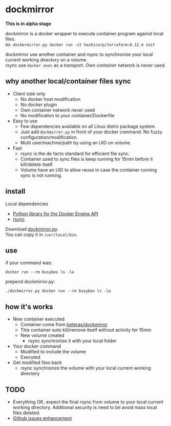 # dockmirror

**This is in alpha stage**

dockmirror is a docker wrapper to execute container program against local files.  
ex: `dockermirror.py docker run -it hashicorp/terraform:0.12.4 init`

dockmirror use another container and rsync to synchronize your local current working directory on a volume.  
rsync use `docker exec` as a transport. Own container network is never used.

## why another local/container files sync

- Client side only
    - No docker host modification
    - No docker plugin
    - Own container network never used
    - No modification to your container/Dockerfile
- Easy to use
    - Few dependencies available on all Linux distro package system.
    - Just add `dockmirror.py` in front of your docker command. No fuzzy configuration/modification.
    - Multi user/machine/path by using an UID on volume.
- Fast
    - rsync is the de facto standard for efficient file sync.
    - Container used to sync files is keep running for 15min before it kill/delete itself.
    - Volume have an UID to allow reuse in case the container running sync is not running.

## install

Local dependencies
 - [Python library for the Docker Engine API](https://github.com/docker/docker-py)
 - [rsync](https://rsync.samba.org/)

Download [dockmirror.py](https://raw.githubusercontent.com/beteras/dockmirror/master/dockmirror.py).  
You can copy it in `/usr/local/bin`.

## use

if your command was:

`docker run --rm busybox ls -la`

prepend dockmirror.py:

`./dockmirror.py docker run --rm busybox ls -la`

## how it's works

- New container executed
    - Container come from [beteras/dockmirror](https://hub.docker.com/r/beteras/dockmirror)
    - This container auto kill/remove itself without activity for 15min
    - New volume created
        - rsync synchronize it with your local folder
- Your docker command
    - Modified to include the volume
    - Executed
- Get modified files back
    - rsync synchronize the volume with your local current working directory

## TODO
- Everything OK, expect the final rsync from volume to your local current working directory. Additional security is need to be avoid mass local files deleted. 
- [Github issues enhancement](https://github.com/beteras/dockmirror/issues?q=is%3Aissue+is%3Aopen+label%3Aenhancement)
